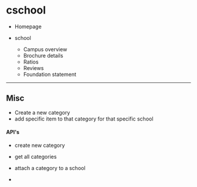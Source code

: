 # cschool

- Homepage

- school

  - Campus overview
  - Brochure details
  - Ratios
  - Reviews
  - Foundation statement

---

## Misc

- Create a new category
- add specific item to that category for that specific school

#### API's

- create new category
- get all categories

- attach a category to a school
-
